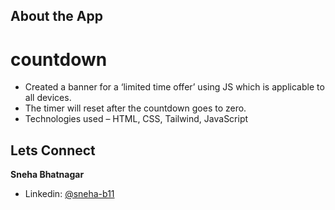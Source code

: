 ## About the App

# countdown

- Created a banner for a ‘limited time offer’ using JS which is applicable to all devices. 
- The timer will reset after the countdown goes to zero.
-	Technologies used – HTML, CSS, Tailwind, JavaScript

  
## Lets Connect

**Sneha Bhatnagar**

- Linkedin: [@sneha-b11](https://www.linkedin.com/in/sneha-b11/)
